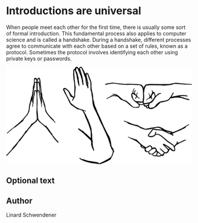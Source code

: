 <!-- BEGIN TITLE -->
# Introductions are universal
<!-- END TITLE -->

<!-- BEGIN BODY -->
When people meet each other for the first time, there is usually some sort of formal introduction. This fundamental process also applies to computer science and is called a handshake. During a handshake, different processes agree to communicate with each other based on a set of rules, known as a protocol. Sometimes the protocol involves identifying each other using private keys or passwords.
<!-- END BODY -->

![Handshake](../images/image-060-handshake.svg)

## Optional text
<!-- BEGIN OPTIONAL -->
<!-- END OPTIONAL -->

## Author
<!-- BEGIN AUTHOR -->
Linard Schwendener
<!-- END AUTHOR -->
